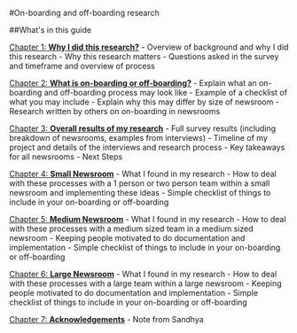 #On-boarding and off-boarding research 

##What's in this guide 

[Chapter 1: **Why I did this research?**](https://github.com/sandhya-k/On-boarding-and-Off-boarding-guide/blob/master/chapter1.md)
	- Overview of background and why I did this research 
	- Why this research matters
	- Questions asked in the survey and timeframe and overview of process

[Chapter 2: **What is on-boarding or off-boarding?**](https://github.com/sandhya-k/On-boarding-and-Off-boarding-guide/blob/master/chapter2.md)
    - Explain what an on-boarding and off-boarding process may look like 
    - Example of a checklist of what you may include 
    - Explain why this may differ by size of newsroom
    - Research written by others on on-boarding in newsrooms

[Chapter 3: **Overall results of my research**](https://github.com/sandhya-k/On-boarding-and-Off-boarding-guide/blob/master/chapter3.md)
    - Full survey results (including breakdown of newsrooms, examples from interviews)
    - Timeline of my project and details of the interviews and research process 
    - Key takeaways for all newsrooms
    - Next Steps

[Chapter 4: **Small Newsroom**](https://github.com/sandhya-k/On-boarding-and-Off-boarding-guide/blob/master/chapter4.md)
    - What I found in my research
    - How to deal with these processes with a 1 person or two person team within a small newsroom  and implementing these ideas
    - Simple checklist of things to include in your on-boarding or off-boarding 
   
[Chapter 5: **Medium Newsroom**](https://github.com/sandhya-k/On-boarding-and-Off-boarding-guide/blob/master/chapter5.md)
     - What I found in my research
    - How to deal with these processes with a medium sized team in a medium sized newsroom
    - Keeping people motivated to do documentation and implementation
    - Simple checklist of things to include in your on-boarding or off-boarding 
    
[Chapter 6: **Large Newsroom**](https://github.com/sandhya-k/On-boarding-and-Off-boarding-guide/blob/master/chapter6.md)
    - What I found in my research
    - How to deal with these processes with a large team within a large newsroom 
    - Keeping people motivated to do documentation and implementation
    - Simple checklist of things to include in your on-boarding or off-boarding 

[Chapter 7: **Acknowledgements**](https://github.com/sandhya-k/On-boarding-and-Off-boarding-guide/blob/master/chapter7.md)
	- Note from Sandhya

